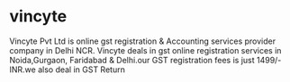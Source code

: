 # vincyte
Vincyte  Pvt Ltd is online gst registration &amp; Accounting  services provider company in Delhi NCR. Vincyte deals in gst online registration services in  Noida,Gurgaon, Faridabad &amp; Delhi.our  GST registration fees is just 1499/-INR.we also deal in GST Return
